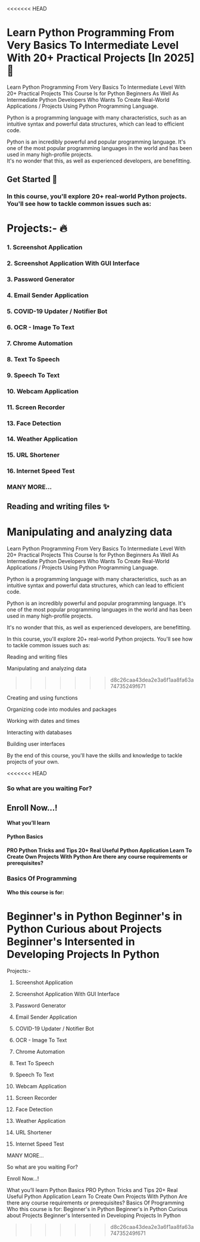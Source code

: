 
<<<<<<< HEAD
  # Learn Python Programming From Very Basics To Intermediate Level With 20+ Practical Projects [In 2025]📝  
  Learn Python Programming From Very Basics To Intermediate Level With 20+ Practical Projects This Course Is for Python Beginners As Well As Intermediate Python Developers Who Wants To Create Real-World Applications / Projects Using Python Programming Language.

Python is a programming language with many characteristics, such as an intuitive syntax and powerful data structures, which can lead to efficient code.

Python is an incredibly powerful and popular programming language. It's one of the most popular programming languages in the world and has been used in many high-profile projects.  
It's no wonder that this, as well as experienced developers, are benefitting.
  
  ## Get Started 🚀  
  ### In this course, you'll explore 20+ real-world Python projects. You'll see how to tackle common issues such as:
  
  # Projects:- 🔥  
  ### 1. Screenshot Application

### 2. Screenshot Application With GUI Interface

### 3. Password Generator

### 4. Email Sender Application

### 5. COVID-19 Updater / Notifier Bot

### 6. OCR - Image To Text

### 7. Chrome Automation

### 8. Text To Speech

### 9. Speech To Text 

### 10. Webcam Application

### 11. Screen Recorder

### 13. Face Detection

### 14. Weather Application

### 15. URL Shortener

### 16. Internet Speed Test

### MANY MORE...

      
  ## Reading and writing files ✨  
  Manipulating and analyzing data
=======
Learn Python Programming From Very Basics To Intermediate Level With 20+ Practical Projects This Course Is for Python Beginners As Well As Intermediate Python Developers Who Wants To Create Real-World Applications / Projects Using Python Programming Language.

Python is a programming language with many characteristics, such as an intuitive syntax and powerful data structures, which can lead to efficient code.

Python is an incredibly powerful and popular programming language. It's one of the most popular programming languages in the world and has been used in many high-profile projects.

It's no wonder that this, as well as experienced developers, are benefitting.

In this course, you'll explore 20+ real-world Python projects. You'll see how to tackle common issues such as:

Reading and writing files

Manipulating and analyzing data
>>>>>>> d8c26caa43dea2e3a6f1aa8fa63a74735249f671

Creating and using functions

Organizing code into modules and packages

Working with dates and times

Interacting with databases

Building user interfaces

By the end of this course, you'll have the skills and knowledge to tackle projects of your own.

<<<<<<< HEAD
  
### So what are you waiting For?

## Enroll Now...!

#### What you’ll learn
#### Python Basics
#### PRO Python Tricks and Tips 20+ Real Useful Python Application Learn To Create Own Projects With Python Are there any course requirements or prerequisites?
### Basics Of Programming
#### Who this course is for:
Beginner's in Python
Beginner's in Python Curious about Projects
Beginner's Intersented in Developing Projects In Python
=======
Projects:-

1. Screenshot Application

2. Screenshot Application With GUI Interface

3. Password Generator

4. Email Sender Application

5. COVID-19 Updater / Notifier Bot

6. OCR - Image To Text

7. Chrome Automation

8. Text To Speech

9. Speech To Text 

10. Webcam Application

11. Screen Recorder

13. Face Detection

14. Weather Application

15. URL Shortener

16. Internet Speed Test

MANY MORE...

So what are you waiting For?

Enroll Now...!

What you’ll learn
Python Basics
PRO Python Tricks and Tips
20+ Real Useful Python Application
Learn To Create Own Projects With Python
Are there any course requirements or prerequisites?
Basics Of Programming
Who this course is for:
Beginner's in Python
Beginner's in Python Curious about Projects
Beginner's Intersented in Developing Projects In Python
>>>>>>> d8c26caa43dea2e3a6f1aa8fa63a74735249f671

